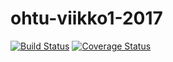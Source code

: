 # ohtu-viikko1-2017
[![Build Status](https://travis-ci.org/ekalaja/ohtu-viikko1-2017.svg?branch=master)](https://travis-ci.org/ekalaja/ohtu-viikko1-2017)
[![Coverage Status](https://coveralls.io/repos/github/ekalaja/ohtu-viikko1-2017/badge.svg?branch=master)](https://coveralls.io/github/ekalaja/ohtu-viikko1-2017?branch=master)
